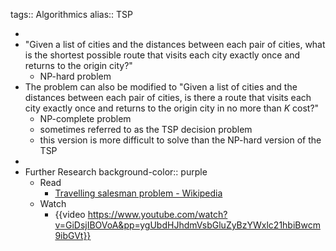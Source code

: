 tags:: Algorithmics
alias:: TSP

-
- "Given a list of cities and the distances between each pair of cities, what is the shortest possible route that visits each city exactly once and returns to the origin city?"
	- NP-hard problem
- The problem can also be modified to "Given a list of cities and the distances between each pair of cities, is there a route that visits each city exactly once and returns to the origin city in no more than $K$ cost?"
	- NP-complete problem
	- sometimes referred to as the TSP decision problem
	- this version is more difficult to solve than the NP-hard version of the TSP
-
- Further Research
  background-color:: purple
	- Read
		- [Travelling salesman problem - Wikipedia](https://en.wikipedia.org/wiki/Travelling_salesman_problem)
	- Watch
		- {{video https://www.youtube.com/watch?v=GiDsjIBOVoA&pp=ygUbdHJhdmVsbGluZyBzYWxlc21hbiBwcm9ibGVt}}